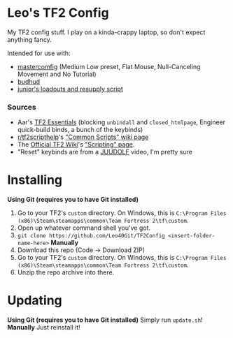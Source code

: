# Leo's TF2 Config
My TF2 config stuff. I play on a kinda-crappy laptop, so don't expect anything fancy.

Intended for use with:
* [mastercomfig](https://mastercomfig.com) (Medium Low preset, Flat Mouse, Null-Canceling Movement and No Tutorial)
* [budhud](https://github.com/rbjaxter/budhud)
* [junior's loadouts and resupply script](https://github.com/juniorsgithub/tf2-loadouts-script)

### Sources
* Aar's [TF2 Essentials](https://aarmastah.xyz/misc/tf2e/) (blocking `unbindall` and `closed_htmlpage`, Engineer quick-build binds, a bunch of the keybinds)
* [r/tf2scripthelp](https://old.reddit.com/r/tf2scripthelp)'s ["Common Scripts" wiki page](https://old.reddit.com/r/tf2scripthelp/wiki/commonscripts)
* The [Official TF2 Wiki](https://wiki.teamfortress.com/)'s ["Scripting" page](https://wiki.teamfortress.com/wiki/Scripting).
* "Reset" keybinds are from a [JUUDOLF](https://www.youtube.com/channel/UCCq2Ed9Uw4notIpCzVuXPog) video, I'm pretty sure

# Installing
**Using Git (requires you to have Git installed)**
1. Go to your TF2's `custom` directory. On Windows, this is `C:\Program Files (x86)\Steam\steamapps\common\Team Fortress 2\tf\custom`.
2. Open up whatever command shell you've got.
3. `git clone https://github.com/Leo40Git/TF2Config <insert-folder-name-here>`
**Manually**
1. Download this repo (Code -> Download ZIP)
2. Go to your TF2's `custom` directory. On Windows, this is `C:\Program Files (x86)\Steam\steamapps\common\Team Fortress 2\tf\custom`.
3. Unzip the repo archive into there.

# Updating
**Using Git (requires you to have Git installed)**
Simply run `update.sh`!
**Manually**
Just reinstall it!
